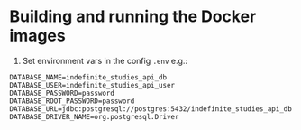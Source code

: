 # Building and running the Docker images
1. Set environment vars in the config `.env` e.g.:
```
DATABASE_NAME=indefinite_studies_api_db
DATABASE_USER=indefinite_studies_api_user
DATABASE_PASSWORD=password
DATABASE_ROOT_PASSWORD=password
DATABASE_URL=jdbc:postgresql://postgres:5432/indefinite_studies_api_db
DATABASE_DRIVER_NAME=org.postgresql.Driver
```